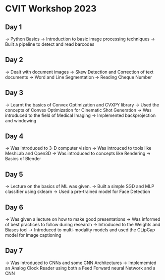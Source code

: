 # CVIT Workshop 2023
## Day 1
-> Python Basics
-> Introduction to basic image processing techniques
-> Built a pipeline to detect and read barcodes
## Day 2
-> Dealt with document images
-> Skew Detection and Correction of text documents
-> Word and Line Segmentation
-> Reading Cheque Number
## Day 3
-> Learnt the basics of Convex Optimization and CVXPY library
-> Used the concepts of Convex Optimization for Cinematic Shot Generation
-> Was introduced to the field of Medical Imaging
-> Implemented backprojection and windowing
## Day 4
-> Was introduced to 3-D computer vision
-> Was introuced to tools like MeshLab and Open3D
-> Was introduced to concepts like Rendering
-> Basics of Blender
## Day 5
-> Lecture on the basics of ML was given.
-> Built a simple SGD and MLP classifier using sklearn
-> Used a pre-trained model for Face Detection
## Day 6
-> Was given a lecture on how to make good presentations
-> Was informed of best practices to follow during research
-> Introduced to the Weights and Biases tool
-> Introduced to multi-modality models and used the CLipCap model for image captioning
## Day 7
-> Was introduced to CNNs and some CNN Architectures
-> Implememted an Analog Clock Reader using both a Feed Forward neural Network and a CNN